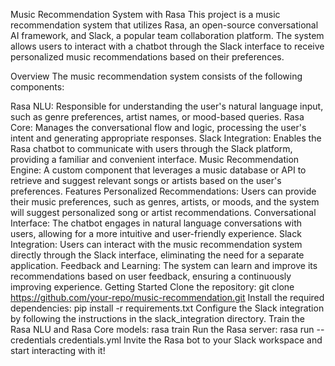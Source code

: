 Music Recommendation System with Rasa
This project is a music recommendation system that utilizes Rasa, an open-source conversational AI framework, and Slack, a popular team collaboration platform. The system allows users to interact with a chatbot through the Slack interface to receive personalized music recommendations based on their preferences.

Overview
The music recommendation system consists of the following components:

Rasa NLU: Responsible for understanding the user's natural language input, such as genre preferences, artist names, or mood-based queries.
Rasa Core: Manages the conversational flow and logic, processing the user's intent and generating appropriate responses.
Slack Integration: Enables the Rasa chatbot to communicate with users through the Slack platform, providing a familiar and convenient interface.
Music Recommendation Engine: A custom component that leverages a music database or API to retrieve and suggest relevant songs or artists based on the user's preferences.
Features
Personalized Recommendations: Users can provide their music preferences, such as genres, artists, or moods, and the system will suggest personalized song or artist recommendations.
Conversational Interface: The chatbot engages in natural language conversations with users, allowing for a more intuitive and user-friendly experience.
Slack Integration: Users can interact with the music recommendation system directly through the Slack interface, eliminating the need for a separate application.
Feedback and Learning: The system can learn and improve its recommendations based on user feedback, ensuring a continuously improving experience.
Getting Started
Clone the repository: git clone https://github.com/your-repo/music-recommendation.git
Install the required dependencies: pip install -r requirements.txt
Configure the Slack integration by following the instructions in the slack_integration directory.
Train the Rasa NLU and Rasa Core models: rasa train
Run the Rasa server: rasa run --credentials credentials.yml
Invite the Rasa bot to your Slack workspace and start interacting with it!
